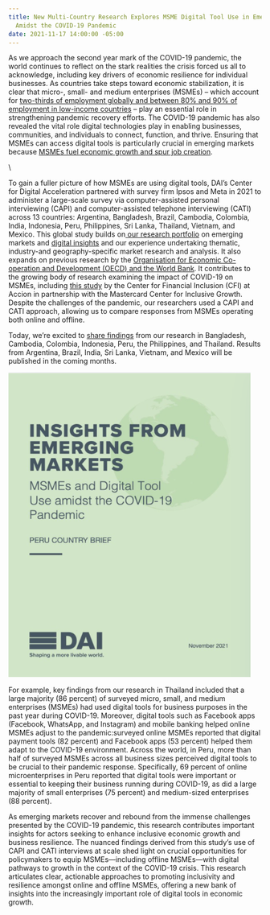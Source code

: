 ```yaml
---
title: New Multi-Country Research Explores MSME Digital Tool Use in Emerging Markets
  Amidst the COVID-19 Pandemic
date: 2021-11-17 14:00:00 -05:00
---
```


As we approach the second year mark of the COVID-19 pandemic, the world continues to reflect on the stark realities the crisis forced us all to acknowledge, including key drivers of economic resilience for individual businesses. As countries take steps toward economic stabilization, it is clear that micro-, small- and medium enterprises (MSMEs) – which account for [two-thirds of employment globally and between 80% and 90% of employment in low-income countries](https://unctad.org/news/supporting-small-businesses-critical-covid-19-recovery) – play an essential role in strengthening pandemic recovery efforts. The COVID-19 pandemic has also revealed the vital role digital technologies play in enabling businesses, communities, and individuals to connect, function, and thrive. Ensuring that MSMEs can access digital tools is particularly crucial in emerging markets because [MSMEs fuel economic growth and spur job creation](https://sustainabledevelopment.un.org/content/documents/25851MSMEs_and_SDGs_Final3120.pdf).

<!--more-->\
To gain a fuller picture of how MSMEs are using digital tools, DAI’s Center for Digital Acceleration partnered with survey firm Ipsos and Meta in 2021 to administer a large-scale survey via computer-assisted personal interviewing (CAPI) and computer-assisted telephone interviewing (CATI) across 13 countries: Argentina, Bangladesh, Brazil, Cambodia, Colombia, India, Indonesia, Peru, Philippines, Sri Lanka, Thailand, Vietnam, and Mexico. This global study builds on[ our research portfolio](https://www.dai.com/our-work/solutions/digital-acceleration-solutions/cda-insights) on emerging markets and [digital insights](https://dai-global-digital.com/tags/?tag=digital-insights) and our experience undertaking thematic, industry-and geography-specific market research and analysis. It also expands on previous research by the [Organisation for Economic Co-operation and Development (OECD) and the World Bank](https://www.oecd.org/sdd/business-stats/the-future-of-business-survey.htm). It contributes to the growing body of research examining the impact of COVID-19 on MSMEs, including [this study](https://www.centerforfinancialinclusion.org/understanding-covid19s-impact-on-financial-health-of-msmes) by the Center for Financial Inclusion (CFI) at Accion in partnership with the Mastercard Center for Inclusive Growth. Despite the challenges of the pandemic, our researchers used a CAPI and CATI approach, allowing us to compare responses from MSMEs operating both online and offline.

Today, we’re excited to [share findings](https://www.dai.com/our-work/solutions/digital-acceleration-solutions/msme-study) from our research in Bangladesh, Cambodia, Colombia, Indonesia, Peru, the Philippines, and Thailand. Results from Argentina, Brazil, India, Sri Lanka, Vietnam, and Mexico will be published in the coming months.

![FB report.png](/uploads/FB%20report.png)

For example, key findings from our research in Thailand included that a large majority (86 percent) of surveyed micro, small, and medium enterprises (MSMEs) had used digital tools for business purposes in the past year during COVID-19. Moreover, digital tools such as Facebook apps (Facebook, WhatsApp, and Instagram) and mobile banking helped online MSMEs adjust to the pandemic:surveyed online MSMEs reported that digital payment tools (82 percent) and Facebook apps (53 percent) helped them adapt to the COVID-19 environment. Across the world, in Peru, more than half of surveyed MSMEs across all business sizes perceived digital tools to be crucial to their pandemic response. Specifically, 69 percent of online microenterprises in Peru reported that digital tools were important or essential to keeping their business running during COVID-19, as did a large majority of small enterprises (75 percent) and medium-sized enterprises (88 percent).

As emerging markets recover and rebound from the immense challenges presented by the COVID-19 pandemic, this research contributes important insights for actors seeking to enhance inclusive economic growth and business resilience. The nuanced findings derived from this study’s use of CAPI and CATI interviews at scale shed light on crucial opportunities for policymakers to equip MSMEs—including offline MSMEs—with digital pathways to growth in the context of the COVID-19 crisis. This research articulates clear, actionable approaches to promoting inclusivity and resilience amongst online and offline MSMEs, offering a new bank of insights into the increasingly important role of digital tools in economic growth.